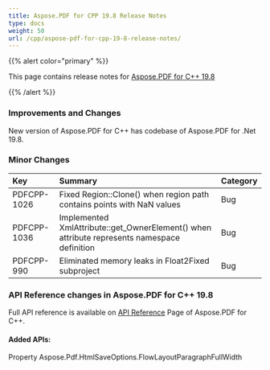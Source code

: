 ```yaml
---
title: Aspose.PDF for CPP 19.8 Release Notes
type: docs
weight: 50
url: /cpp/aspose-pdf-for-cpp-19-8-release-notes/
---
```


{{% alert color="primary" %}} 

This page contains release notes for [Aspose.PDF for C++ 19.8](https://www.nuget.org/packages/Aspose.PDF.CPP/19.8.0)

{{% /alert %}} 
### **Improvements and Changes**
New version of Aspose.PDF for C++ has codebase of Aspose.PDF for .Net 19.8.
### **Minor Changes**

|**Key**|**Summary**|**Category**|
| :- | :- | :- |
|PDFCPP-1026|Fixed Region::Clone() when region path contains points with NaN values|Bug|
|PDFCPP-1036|Implemented XmlAttribute::get_OwnerElement() when attribute represents namespace definition|Bug|
|PDFCPP-990|Eliminated memory leaks in Float2Fixed subproject|Bug|
### **API Reference changes in Aspose.PDF for C++ 19.8**
Full API reference is available on [API Reference](https://apireference.aspose.com/cpp/pdf/) Page of Aspose.PDF for C++.
#### **Added APIs:**
Property Aspose.Pdf.HtmlSaveOptions.FlowLayoutParagraphFullWidth

